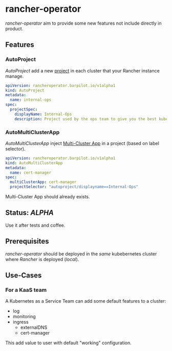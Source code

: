 # rancher-operator

_rancher-operator_ aim to provide some new features not include directly in product.

## Features

### AutoProject

_AutoProject_ add a new [project](https://rancher.com/docs/rancher/v2.x/en/project-admin/) in each cluster that your Rancher instance manage.

```yaml
apiVersion: rancheroperator.barpilot.io/v1alpha1
kind: AutoProject
metadata:
  name: internal-ops
spec:
  projectSpec:
    displayName: Internal-Ops
    description: Project used by the ops team to give you the best kubernetes UX
```

### AutoMultiClusterApp

_AutoMultiClusterApp_ inject [Multi-Cluster App](https://rancher.com/docs/rancher/v2.x/en/catalog/multi-cluster-apps/) in a project (based on label selector).

```yaml
apiVersion: rancheroperator.barpilot.io/v1alpha1
kind: AutoMultiClusterApp
metadata:
  name: cert-manager
spec:
  multiClusterApp: cert-manager
  projectSelector: "autoproject/displayname==Internal-Ops"
```

Multi-Cluster App should already exists.

## Status: _ALPHA_

Use it after tests and coffee.

## Prerequisites

_rancher-operator_ should be deployed in the *same* kubebernetes cluster where _Rancher_ is deployed (_local_).

## Use-Cases

### For a KaaS team

A Kubernetes as a Service Team can add some default features to a cluster:
- log
- monitoring
- ingress
  - externalDNS
  - cert-manager

This add value to user with default "working" configuration.
